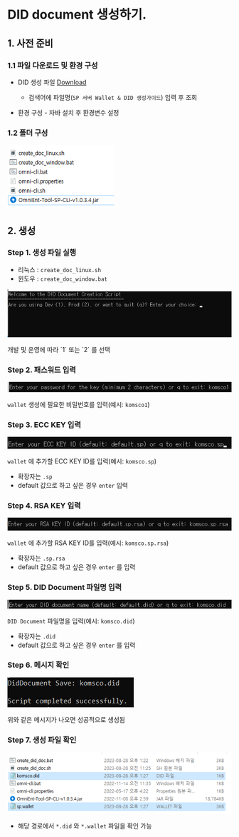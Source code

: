 # DID document 생성하기. 

## 1. 사전 준비
  ### 1.1 파일 다운로드 및 환경 구성
  - DID 생성 파일 [Download](https://dev.mobileid.go.kr/mip/dfs/downapi/useguidedown.do)
    - 검색어에 파일명(`SP 서버 Wallet & DID 생성가이드`) 입력 후 조회

  - 환경 구성
        - 자바 설치 후 환경변수 설정
    

  ### 1.2 폴더 구성

<p><img src="./images/files.png" alt="steps" /> </p>

  
## 2. 생성

  ### Step 1. 생성 파일 실행
  - 리눅스 : `create_doc_linux.sh`   
  - 윈도우 : `create_doc_window.bat` 

<p><img src="./images/step1.png" alt="steps" /> </p>
개발 및 운영에 따라 `1` 또는 `2` 를 선택

  ### Step 2. 패스워드 입력

<p><img src="./images/step2.png" alt="steps" /> </p>

`wallet` 생성에 필요한 비밀번호를 입력(예시: `komsco1`)
 

  ### Step 3. ECC KEY 입력

<p><img src="./images/step3.png" alt="steps" /> </p>

`wallet` 에 추가할 ECC KEY ID를 입력(예시: `komsco.sp`) 
  - 확장자는 `.sp` 
  - default 값으로 하고 싶은 경우 `enter` 입력

  ### Step 4. RSA KEY 입력

<p><img src="./images/step4.png" alt="steps" /> </p>

`wallet` 에 추가할 RSA KEY ID를 입력(예시: `komsco.sp.rsa`) 
  - 확장자는 `.sp.rsa` 
  - default 값으로 하고 싶은 경우 `enter` 를 입력

  ### Step 5. DID Document 파일명 입력

<p><img src="./images/step5.png" alt="steps" /> </p>

`DID Document` 파일명을 입력(예시: `komsco.did`) 
  - 확장자는 `.did` 
  - default 값으로 하고 싶은 경우 `enter` 를 입력


  ### Step 6. 메시지 확인 

<p><img src="./images/finish.png" alt="steps" /> </p>

위와 같은 메시지가 나오면 성공적으로 생성됨 

  ### Step 7. 생성 파일 확인

<p><img src="./images/result.png" alt="steps" /> </p>

- 해당 경로에서 `*.did` 와 `*.wallet` 파일을 확인 가능 

